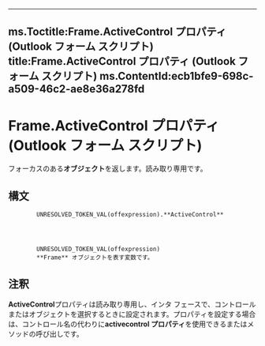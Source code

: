 

---
ms.Toctitle:Frame.ActiveControl プロパティ (Outlook フォーム スクリプト)
title:Frame.ActiveControl プロパティ (Outlook フォーム スクリプト)
ms.ContentId:ecb1bfe9-698c-a509-46c2-ae8e36a278fd
---
# Frame.ActiveControl プロパティ (Outlook フォーム スクリプト)




フォーカスのある**オブジェクト**を返します。読み取り専用です。

## 構文

            UNRESOLVED_TOKEN_VAL(offexpression).**ActiveControl**




            UNRESOLVED_TOKEN_VAL(offexpression)
            **Frame** オブジェクトを表す変数です。



## 注釈
**ActiveControl**プロパティは読み取り専用し、インタ フェースで、コントロールまたはオブジェクトを選択するときに設定されます。プロパティを設定する場合は、コントロール名の代わりに**activecontrol プロパティ**を使用できるまたはメソッドの呼び出しです。




